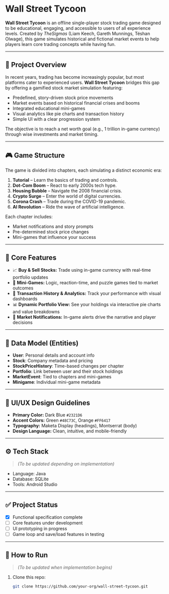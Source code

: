 # Wall Street Tycoon

**Wall Street Tycoon** is an offline single-player stock trading game designed to be educational, engaging, and accessible to users of all experience levels. Created by *TheSigmas* (Liam Keech, Gareth Munnings, Téshan Olwage), this game simulates historical and fictional market events to help players learn core trading concepts while having fun.

---

## 🧠 Project Overview

In recent years, trading has become increasingly popular, but most platforms cater to experienced users. **Wall Street Tycoon** bridges this gap by offering a gamified stock market simulation featuring:

- Predefined, story-driven stock price movements
- Market events based on historical financial crises and booms
- Integrated educational mini-games
- Visual analytics like pie charts and transaction history
- Simple UI with a clear progression system

The objective is to reach a net worth goal (e.g., 1 trillion in-game currency) through wise investments and market timing.

---

## 🎮 Game Structure

The game is divided into chapters, each simulating a distinct economic era:

1. **Tutorial** – Learn the basics of trading and controls.
2. **Dot-Com Boom** – React to early 2000s tech hype.
3. **Housing Bubble** – Navigate the 2008 financial crisis.
4. **Crypto Surge** – Enter the world of digital currencies.
5. **Corona Crash** – Trade during the COVID-19 pandemic.
6. **AI Revolution** – Ride the wave of artificial intelligence.

Each chapter includes:
- Market notifications and story prompts
- Pre-determined stock price changes
- Mini-games that influence your success

---

## 🧩 Core Features

- 📈 **Buy & Sell Stocks:** Trade using in-game currency with real-time portfolio updates
- 🧠 **Mini-Games:** Logic, reaction-time, and puzzle games tied to market outcomes
- 🧾 **Transaction History & Analytics:** Track your performance with visual dashboards
- 📊 **Dynamic Portfolio View:** See your holdings via interactive pie charts and value breakdowns
- 🔔 **Market Notifications:** In-game alerts drive the narrative and player decisions

---

## 💾 Data Model (Entities)

- **User**: Personal details and account info
- **Stock**: Company metadata and pricing
- **StockPriceHistory**: Time-based changes per chapter
- **Portfolio**: Link between user and their stock holdings
- **MarketEvent**: Tied to chapters and mini-games
- **Minigame**: Individual mini-game metadata

---

## 🎨 UI/UX Design Guidelines

- **Primary Color:** Dark Blue `#2321D6`
- **Accent Colors:** Green `#48C73C`, Orange `#FF6417`
- **Typography:** Maketa Display (headings), Montserrat (body)
- **Design Language:** Clean, intuitive, and mobile-friendly

---

## ⚙️ Tech Stack

> *(To be updated depending on implementation)*

- Language: Java
- Database: SQLite
- Tools: Android Studio

---

## ✅ Project Status

- [x] Functional specification complete
- [ ] Core features under development
- [ ] UI prototyping in progress
- [ ] Game loop and save/load features in testing

---

## 🚀 How to Run

> *(To be updated when implementation begins)*

1. Clone this repo:
   ```bash
   git clone https://github.com/your-org/wall-street-tycoon.git
